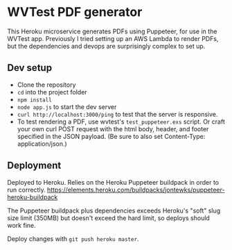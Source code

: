 # WVTest PDF generator

This Heroku microservice generates PDFs using Puppeteer, for use in the WVTest app.
Previously I tried setting up an AWS Lambda to render PDFs, but the dependencies and devops are surprisingly complex to set up.


## Dev setup

- Clone the repository
- `cd` into the project folder
- `npm install`
- `node app.js` to start the dev server
- `curl http://localhost:3000/ping` to test that the server is responsive.
- To test rendering a PDF, use wvtest's `test_puppeteer.exs` script. Or craft your own curl POST request with the html body, header, and footer specified in the JSON payload. (Be sure to also set Content-Type: application/json.)


## Deployment

Deployed to Heroku. Relies on the Heroku Puppeteer buildpack in order to run correctly. https://elements.heroku.com/buildpacks/jontewks/puppeteer-heroku-buildpack

The Puppeteer buildpack plus dependencies exceeds Heroku's "soft" slug size limit (350MB) but doesn't exceed the hard limit, so deploys should work fine.

Deploy changes with `git push heroku master`.

